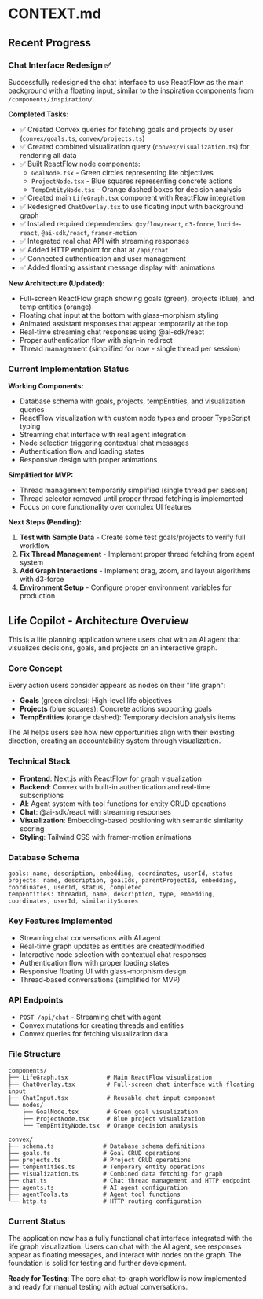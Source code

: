 # CONTEXT.md

## Recent Progress

### Chat Interface Redesign ✅
Successfully redesigned the chat interface to use ReactFlow as the main background with a floating input, similar to the inspiration components from `/components/inspiration/`. 

**Completed Tasks:**
- ✅ Created Convex queries for fetching goals and projects by user (`convex/goals.ts`, `convex/projects.ts`)
- ✅ Created combined visualization query (`convex/visualization.ts`) for rendering all data
- ✅ Built ReactFlow node components:
  - `GoalNode.tsx` - Green circles representing life objectives
  - `ProjectNode.tsx` - Blue squares representing concrete actions
  - `TempEntityNode.tsx` - Orange dashed boxes for decision analysis
- ✅ Created main `LifeGraph.tsx` component with ReactFlow integration
- ✅ Redesigned `ChatOverlay.tsx` to use floating input with background graph
- ✅ Installed required dependencies: `@xyflow/react`, `d3-force`, `lucide-react`, `@ai-sdk/react`, `framer-motion`
- ✅ Integrated real chat API with streaming responses
- ✅ Added HTTP endpoint for chat at `/api/chat`
- ✅ Connected authentication and user management
- ✅ Added floating assistant message display with animations

**New Architecture (Updated):**
- Full-screen ReactFlow graph showing goals (green), projects (blue), and temp entities (orange)
- Floating chat input at the bottom with glass-morphism styling
- Animated assistant responses that appear temporarily at the top
- Real-time streaming chat responses using @ai-sdk/react
- Proper authentication flow with sign-in redirect
- Thread management (simplified for now - single thread per session)

### Current Implementation Status

**Working Components:**
- Database schema with goals, projects, tempEntities, and visualization queries
- ReactFlow visualization with custom node types and proper TypeScript typing
- Streaming chat interface with real agent integration
- Node selection triggering contextual chat messages
- Authentication flow and loading states
- Responsive design with proper animations

**Simplified for MVP:**
- Thread management temporarily simplified (single thread per session)
- Thread selector removed until proper thread fetching is implemented
- Focus on core functionality over complex UI features

**Next Steps (Pending):**
1. **Test with Sample Data** - Create some test goals/projects to verify full workflow
2. **Fix Thread Management** - Implement proper thread fetching from agent system
3. **Add Graph Interactions** - Implement drag, zoom, and layout algorithms with d3-force
4. **Environment Setup** - Configure proper environment variables for production

## Life Copilot - Architecture Overview

This is a life planning application where users chat with an AI agent that visualizes decisions, goals, and projects on an interactive graph.

### Core Concept
Every action users consider appears as nodes on their "life graph":
- **Goals** (green circles): High-level life objectives
- **Projects** (blue squares): Concrete actions supporting goals  
- **TempEntities** (orange dashed): Temporary decision analysis items

The AI helps users see how new opportunities align with their existing direction, creating an accountability system through visualization.

### Technical Stack
- **Frontend**: Next.js with ReactFlow for graph visualization
- **Backend**: Convex with built-in authentication and real-time subscriptions
- **AI**: Agent system with tool functions for entity CRUD operations
- **Chat**: @ai-sdk/react with streaming responses
- **Visualization**: Embedding-based positioning with semantic similarity scoring
- **Styling**: Tailwind CSS with framer-motion animations

### Database Schema
```
goals: name, description, embedding, coordinates, userId, status
projects: name, description, goalIds, parentProjectId, embedding, coordinates, userId, status, completed
tempEntities: threadId, name, description, type, embedding, coordinates, userId, similarityScores
```

### Key Features Implemented
- Streaming chat conversations with AI agent
- Real-time graph updates as entities are created/modified
- Interactive node selection with contextual chat responses
- Authentication flow with proper loading states
- Responsive floating UI with glass-morphism design
- Thread-based conversations (simplified for MVP)

### API Endpoints
- `POST /api/chat` - Streaming chat with agent
- Convex mutations for creating threads and entities
- Convex queries for fetching visualization data

### File Structure
```
components/
├── LifeGraph.tsx           # Main ReactFlow visualization
├── ChatOverlay.tsx         # Full-screen chat interface with floating input
├── ChatInput.tsx           # Reusable chat input component
└── nodes/
    ├── GoalNode.tsx        # Green goal visualization
    ├── ProjectNode.tsx     # Blue project visualization  
    └── TempEntityNode.tsx  # Orange decision analysis

convex/
├── schema.ts              # Database schema definitions
├── goals.ts               # Goal CRUD operations
├── projects.ts            # Project CRUD operations
├── tempEntities.ts        # Temporary entity operations
├── visualization.ts       # Combined data fetching for graph
├── chat.ts                # Chat thread management and HTTP endpoint
├── agents.ts              # AI agent configuration
├── agentTools.ts          # Agent tool functions
└── http.ts                # HTTP routing configuration
```

### Current Status
The application now has a fully functional chat interface integrated with the life graph visualization. Users can chat with the AI agent, see responses appear as floating messages, and interact with nodes on the graph. The foundation is solid for testing and further development.

**Ready for Testing**: The core chat-to-graph workflow is now implemented and ready for manual testing with actual conversations. 